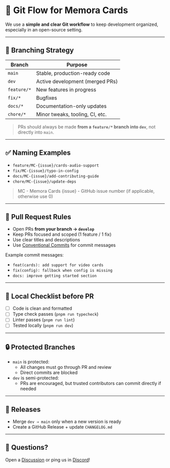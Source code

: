 # 🚀 Git Flow for Memora Cards

We use a **simple and clear Git workflow** to keep development organized, especially in an open-source setting.

---

## 📌 Branching Strategy

| Branch         | Purpose                          |
|----------------|----------------------------------|
| `main`         | Stable, production-ready code    |
| `dev`          | Active development (merged PRs)  |
| `feature/*`    | New features in progress         |
| `fix/*`        | Bugfixes                         |
| `docs/*`       | Documentation-only updates       |
| `chore/*`      | Minor tweaks, tooling, CI, etc.  |

> PRs should always be made **from a `feature/*` branch into `dev`**, not directly into `main`.

---

## ✅ Naming Examples

- `feature/MC-{issue}/cards-audio-support`
- `fix/MC-{issue}/typo-in-config`
- `docs/MC-{issue}/add-contributing-guide`
- `chore/MC-{issue}/update-deps`

> MC - Memora Cards
> {issue} - GitHub issue number (if applicable, otherwise use 0)

---

## 🔁 Pull Request Rules

- Open PRs **from your branch → `develop`**
- Keep PRs focused and scoped (1 feature / 1 fix)
- Use clear titles and descriptions
- Use [Conventional Commits](https://www.conventionalcommits.org/) for commit messages

Example commit messages:
- `feat(cards): add support for video cards`
- `fix(config): fallback when config is missing`
- `docs: improve getting started section`

---

## 🧪 Local Checklist before PR

- [ ] Code is clean and formatted
- [ ] Type check passes (`pnpm run typecheck`)
- [ ] Linter passes (`pnpm run lint`)
- [ ] Tested locally (`pnpm run dev`)

---

## 🔒 Protected Branches

- `main` is protected:
  - All changes must go through PR and review
  - Direct commits are blocked
- `dev` is semi-protected:
  - PRs are encouraged, but trusted contributors can commit directly if needed

---

## 📅 Releases

- Merge `dev → main` only when a new version is ready
- Create a GitHub Release + update `CHANGELOG.md`

---

## 💬 Questions?

Open a [Discussion](https://github.com/leva13007/memora-cards/discussions) or ping us in [Discord](https://discord.gg/ZpWpDQq2EP)!